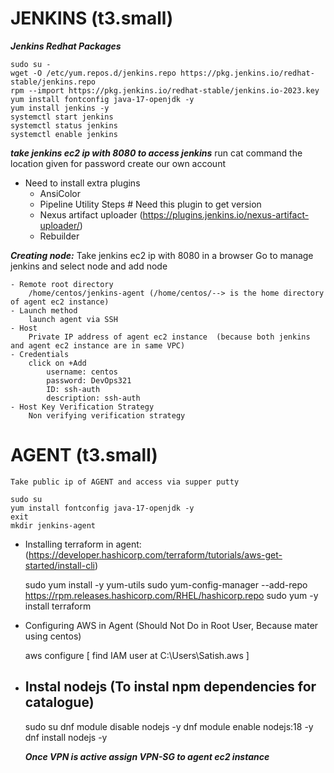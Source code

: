# JENKINS (t3.small)

***Jenkins Redhat Packages***
	
	sudo su -
	wget -O /etc/yum.repos.d/jenkins.repo https://pkg.jenkins.io/redhat-stable/jenkins.repo
	rpm --import https://pkg.jenkins.io/redhat-stable/jenkins.io-2023.key
	yum install fontconfig java-17-openjdk -y 
	yum install jenkins -y 
	systemctl start jenkins 
	systemctl status jenkins
	systemctl enable jenkins
	
***take jenkins ec2 ip with 8080 to access jenkins***
run cat command the location given for password 
create our own account 

* Need to install extra plugins
	- AnsiColor
	- Pipeline Utility Steps # Need this plugin to get version
	- Nexus artifact uploader (https://plugins.jenkins.io/nexus-artifact-uploader/)
	- Rebuilder 

***Creating node:***
    Take jenkins ec2 ip with 8080 in a browser
    Go to manage jenkins and select node and add node 

	- Remote root directory
		/home/centos/jenkins-agent (/home/centos/--> is the home directory of agent ec2 instance)
	- Launch method
		launch agent via SSH
	- Host
		Private IP address of agent ec2 instance  (because both jenkins and agent ec2 instance are in same VPC)
	- Credentials
		click on +Add
			username: centos
			password: DevOps321
			ID: ssh-auth
			description: ssh-auth
	- Host Key Verification Strategy
		Non verifying verification strategy
			
# AGENT (t3.small)

    Take public ip of AGENT and access via supper putty

	sudo su 
	yum install fontconfig java-17-openjdk -y 
	exit
	mkdir jenkins-agent
	
* Installing terraform in agent: (https://developer.hashicorp.com/terraform/tutorials/aws-get-started/install-cli)

	sudo yum install -y yum-utils
	sudo yum-config-manager --add-repo https://rpm.releases.hashicorp.com/RHEL/hashicorp.repo
	sudo yum -y install terraform

* Configuring AWS in Agent (Should Not Do in Root User, Because mater using centos)
	
	aws configure [ find IAM user at C:\Users\Satish\.aws ]
	
* Instal nodejs (To instal npm dependencies for catalogue)
	--------------
	sudo su
	dnf module disable nodejs -y
	dnf module enable nodejs:18 -y 
	dnf install nodejs -y
	
	 ***Once VPN is active assign VPN-SG to agent ec2 instance*** 